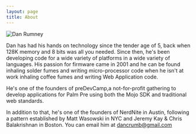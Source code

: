 ```yaml
---
layout: page
title: About
---
```


![Dan Rumney](https://s.gravatar.com/avatar/5fee24e0fe9be354c29696359bb71b38?s=200) 

Dan has had his hands on technology since the tender age of 5, back when 128K memory and 8 bits was all you needed. 
Since then, he's been developing code for a wide variety of platforms in a wide variety of languages. 
His passion for firmware came in 2001 and he can be found inhaling solder fumes and writing micro-processor code when 
he isn't at work inhaling coffee fumes and writing Web Application code.

He's one of the founders of preDevCamp,a not-for-profit gathering to develop applications for Palm Pre using both the 
Mojo SDK and traditional web standards.

In addition to that, he's one of the founders of NerdNite in Austin, following a pattern established by Matt Wasowski 
in NYC and Jeremy Kay & Chris Balakrishnan in Boston. You can email him at dancrumb@gmail.com
